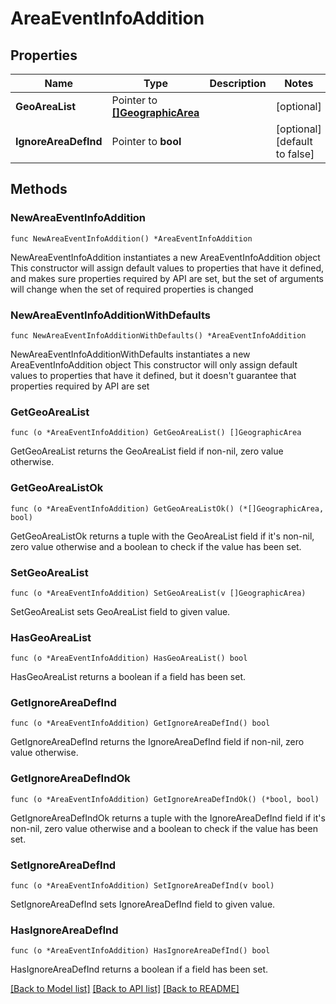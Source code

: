 # AreaEventInfoAddition

## Properties

Name | Type | Description | Notes
------------ | ------------- | ------------- | -------------
**GeoAreaList** | Pointer to [**[]GeographicArea**](GeographicArea.md) |  | [optional] 
**IgnoreAreaDefInd** | Pointer to **bool** |  | [optional] [default to false]

## Methods

### NewAreaEventInfoAddition

`func NewAreaEventInfoAddition() *AreaEventInfoAddition`

NewAreaEventInfoAddition instantiates a new AreaEventInfoAddition object
This constructor will assign default values to properties that have it defined,
and makes sure properties required by API are set, but the set of arguments
will change when the set of required properties is changed

### NewAreaEventInfoAdditionWithDefaults

`func NewAreaEventInfoAdditionWithDefaults() *AreaEventInfoAddition`

NewAreaEventInfoAdditionWithDefaults instantiates a new AreaEventInfoAddition object
This constructor will only assign default values to properties that have it defined,
but it doesn't guarantee that properties required by API are set

### GetGeoAreaList

`func (o *AreaEventInfoAddition) GetGeoAreaList() []GeographicArea`

GetGeoAreaList returns the GeoAreaList field if non-nil, zero value otherwise.

### GetGeoAreaListOk

`func (o *AreaEventInfoAddition) GetGeoAreaListOk() (*[]GeographicArea, bool)`

GetGeoAreaListOk returns a tuple with the GeoAreaList field if it's non-nil, zero value otherwise
and a boolean to check if the value has been set.

### SetGeoAreaList

`func (o *AreaEventInfoAddition) SetGeoAreaList(v []GeographicArea)`

SetGeoAreaList sets GeoAreaList field to given value.

### HasGeoAreaList

`func (o *AreaEventInfoAddition) HasGeoAreaList() bool`

HasGeoAreaList returns a boolean if a field has been set.

### GetIgnoreAreaDefInd

`func (o *AreaEventInfoAddition) GetIgnoreAreaDefInd() bool`

GetIgnoreAreaDefInd returns the IgnoreAreaDefInd field if non-nil, zero value otherwise.

### GetIgnoreAreaDefIndOk

`func (o *AreaEventInfoAddition) GetIgnoreAreaDefIndOk() (*bool, bool)`

GetIgnoreAreaDefIndOk returns a tuple with the IgnoreAreaDefInd field if it's non-nil, zero value otherwise
and a boolean to check if the value has been set.

### SetIgnoreAreaDefInd

`func (o *AreaEventInfoAddition) SetIgnoreAreaDefInd(v bool)`

SetIgnoreAreaDefInd sets IgnoreAreaDefInd field to given value.

### HasIgnoreAreaDefInd

`func (o *AreaEventInfoAddition) HasIgnoreAreaDefInd() bool`

HasIgnoreAreaDefInd returns a boolean if a field has been set.


[[Back to Model list]](../README.md#documentation-for-models) [[Back to API list]](../README.md#documentation-for-api-endpoints) [[Back to README]](../README.md)


